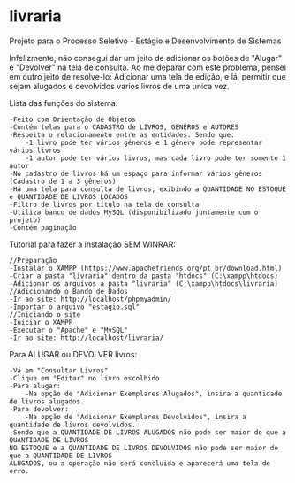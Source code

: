 # livraria

Projeto para o Processo Seletivo - Estágio e Desenvolvimento de Sistemas

Infelizmente, não consegui dar um jeito de adicionar os botões de "Alugar" e "Devolver" na tela de consulta.
Ao me deparar com este problema, pensei em outro jeito de resolve-lo: Adicionar uma tela de edição, e lá, permitir que sejam alugados e devolvidos varios livros de uma unica vez.

Lista das funções do sistema:

    -Feito com Orientação de Objetos
    -Contém telas para o CADASTRO de LIVROS, GENÊROS e AUTORES
    -Respeita o relacionamento entre as entidades. Sendo que:
        -1 livro pode ter vários gêneros e 1 gênero pode representar vários livros
        -1 autor pode ter vários livros, mas cada livro pode ter somente 1 autor
    -No cadastro de livros há um espaço para informar vários gêneros (Cadastro de 1 a 3 gêneros)
    -Há uma tela para consulta de livros, exibindo a QUANTIDADE NO ESTOQUE e QUANTIDADE DE LIVROS LOCADOS
    -Filtro de livros por título na tela de consulta
    -Utiliza banco de dados MySQL (disponibilizado juntamente com o projeto)
    -Contém paginação

Tutorial para fazer a instalação SEM WINRAR:

    //Preparação
    -Instalar o XAMPP (https://www.apachefriends.org/pt_br/download.html)
    -Criar a pasta "livraria" dentro da pasta "htdocs" (C:\xampp\htdocs)
    -Adicionar os arquivos a pasta "livraria" (C:\xampp\htdocs\livraria)
    //Adicionando o Bando de Dados
    -Ir ao site: http://localhost/phpmyadmin/
    -Importar o arquivo "estagio.sql"
    //Iniciando o site
    -Iniciar o XAMPP
    -Executar o "Apache" e "MySQL"
    -Ir ao site: http://localhost/livraria/

Para ALUGAR ou DEVOLVER livros:

    -Vá em "Consultar Livros"
    -Clique em "Editar" no livro escolhido
    -Para alugar:
        -Na opção de "Adicionar Exemplares Alugados", insira a quantidade de livros alugados.
    -Para devolver:
        -Na opção de "Adicionar Exemplares Devolvidos", insira a quantidade de livros devolvidos.
    -Sendo que a QUANTIDADE DE LIVROS ALUGADOS não pode ser maior do que a QUANTIDADE DE LIVROS
    NO ESTOQUE e a QUANTIDADE DE LIVROS DEVOLVIDOS não pode ser maior do que a QUANTIDADE DE LIVROS
    ALUGADOS, ou a operação não será concluida e aparecerá uma tela de erro.